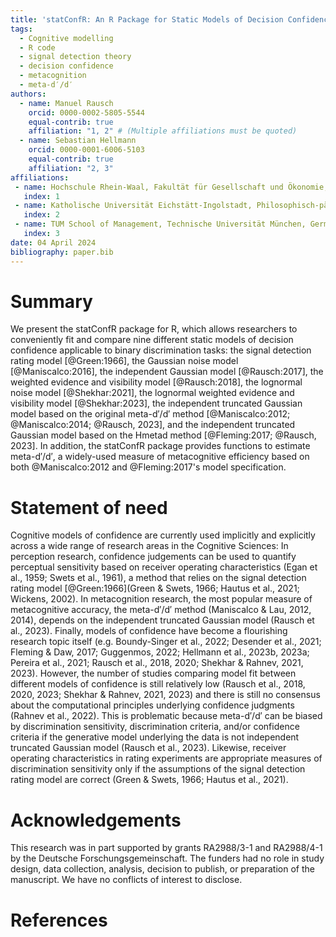 ```yaml
---
title: 'statConfR: An R Package for Static Models of Decision Confidence and Metacognition'
tags:
  - Cognitive modelling 
  - R code
  - signal detection theory
  - decision confidence
  - metacognition
  - meta-d′/d′
authors:
  - name: Manuel Rausch
    orcid: 0000-0002-5805-5544
    equal-contrib: true
    affiliation: "1, 2" # (Multiple affiliations must be quoted)
  - name: Sebastian Hellmann
    orcid: 0000-0001-6006-5103
    equal-contrib: true 
    affiliation: "2, 3"
affiliations:
 - name: Hochschule Rhein-Waal, Fakultät für Gesellschaft und Ökonomie, Germany
   index: 1
 - name: Katholische Universität Eichstätt-Ingolstadt, Philosophisch-pädagogische Fakultät, Germany
   index: 2
 - name: TUM School of Management, Technische Universität München, Germany
   index: 3
date: 04 April 2024
bibliography: paper.bib
---
```

  
# Summary
  
We present the statConfR package for R, which allows researchers to conveniently fit and compare nine different static models of decision confidence applicable to binary discrimination tasks: the signal detection rating model [@Green:1966], the Gaussian noise model [@Maniscalco:2016], the independent Gaussian model [@Rausch:2017], the weighted evidence and visibility model [@Rausch:2018], the lognormal noise model [@Shekhar:2021], the lognormal weighted evidence and visibility model [@Shekhar:2023], the independent truncated Gaussian model based on the original meta-d′/d′ method [@Maniscalco:2012; @Maniscalco:2014; @Rausch, 2023], and the independent truncated Gaussian model based on the Hmetad method  [@Fleming:2017; @Rausch, 2023]. In addition, the statConfR package provides functions to estimate meta-d′/d′, a widely-used measure of metacognitive efficiency based on both @Maniscalco:2012 and @Fleming:2017's model specification. 

# Statement of need

Cognitive models of confidence are currently used implicitly and explicitly across a wide range of research areas in the Cognitive Sciences: In perception research, confidence judgements can be used to quantify perceptual sensitivity based on receiver operating characteristics (Egan et al., 1959; Swets et al., 1961), a method that relies on the signal detection rating model [@Green:1966](Green & Swets, 1966; Hautus et al., 2021; Wickens, 2002). In metacognition research, the most popular measure of metacognitive accuracy, the meta-d′/d′ method (Maniscalco & Lau, 2012, 2014), depends on the independent truncated Gaussian model (Rausch et al., 2023). Finally, models of confidence have become a flourishing research topic itself (e.g. Boundy-Singer et al., 2022; Desender et al., 2021; Fleming & Daw, 2017; Guggenmos, 2022; Hellmann et al., 2023b, 2023a; Pereira et al., 2021; Rausch et al., 2018, 2020; Shekhar & Rahnev, 2021, 2023). However, the number of studies comparing model fit between different models of confidence is still relatively low (Rausch et al., 2018, 2020, 2023; Shekhar & Rahnev, 2021, 2023) and there is still no consensus about the computational principles underlying confidence judgments (Rahnev et al., 2022). This is problematic because meta-d′/d′ can be biased by discrimination sensitivity, discrimination criteria, and/or confidence criteria if the generative model underlying the data is not independent truncated Gaussian model (Rausch et al., 2023). Likewise, receiver operating characteristics in rating experiments are appropriate measures of discrimination sensitivity only if the assumptions of the signal detection rating model are correct (Green & Swets, 1966; Hautus et al., 2021). 

# Acknowledgements
    
This research was in part supported by grants RA2988/3-1 and RA2988/4-1 by the Deutsche Forschungsgemeinschaft. The funders had no role in study design, data collection, analysis, decision to publish, or preparation of the manuscript. We have no conflicts of interest to disclose.

# References
